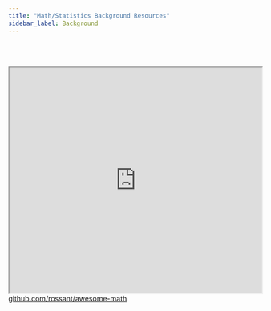 ```yaml
---
title: "Math/Statistics Background Resources"
sidebar_label: Background
---
```

<br></br>
<iframe src="https://awesomerank.github.io/lists/rossant/awesome-math#awesome-math--87749" width="100%" height="450" title="CSS Stacking, Absolute 1"></iframe>
<figcaption><a href = "https://github.com/rossant/awesome-math">github.com/rossant/awesome-math</a></figcaption>
